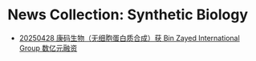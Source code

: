 # News Collection: Synthetic Biology

- [20250428 康码生物（无细胞蛋白质合成）获 Bin Zayed International Group 数亿元融资](https://www.vbdata.cn/intelDetail/711522)



